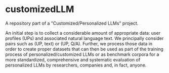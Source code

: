 # customizedLLM
A repository part of a "Customized/Personalized LLMs" project.

An initial step is to collect a considerable amount of appropriate data: user profiles (UPs) and associated natural language text. We principally consider pairs such as (UP, text) or (UP, Q/A). Further, we process those data in order to create proper datasets that can then be used as part of the training process of personalized/customized LLMs or as benchmark corpora for a more standardized, comprehensive and systematic evaluation of personalized LLMs by researchers, companies and, in fact, anyone.
